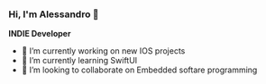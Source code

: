 ### Hi, I'm Alessandro 👋

**INDIE Developer**

- 🔭 I’m currently working on new IOS projects
- 🌱 I’m currently learning SwiftUI
- 👯 I’m looking to collaborate on Embedded softare programming

<!--
**alessandroferlin/alessandroferlin** is a ✨ _special_ ✨ repository because its `README.md` (this file) appears on your GitHub profile.

Here are some ideas to get you started:

- 🔭 I’m currently working on ...
- 🌱 I’m currently learning ...
- 👯 I’m looking to collaborate on ...
- 🤔 I’m looking for help with ...
- 💬 Ask me about ...
- 📫 How to reach me: ...
- 😄 Pronouns: ...
- ⚡ Fun fact: ...
-->
